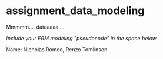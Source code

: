 # assignment_data_modeling
Mmmmm.... dataaaaa....

*Include your ERM modeling "pseudocode" in the space below*


Name: Nicholas Romeo, Renzo Tomlinson